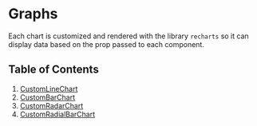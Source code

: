 # Graphs

Each chart is customized and rendered with the library `recharts` so it can display data based on the prop passed to each component.

## Table of Contents

1. [CustomLineChart](linegraph.md)
2. [CustomBarChart](barchart.md)
3. [CustomRadarChart](radarchart.md)
4. [CustomRadialBarChart](radialbarchart.md)

